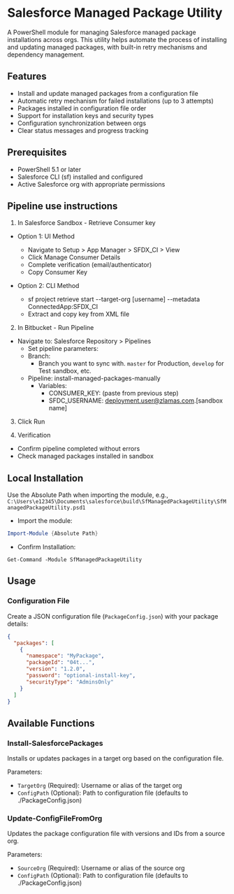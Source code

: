 # Salesforce Managed Package Utility

A PowerShell module for managing Salesforce managed package installations across orgs. This utility helps automate the process of installing and updating managed packages, with built-in retry mechanisms and dependency management.

## Features

- Install and update managed packages from a configuration file
- Automatic retry mechanism for failed installations (up to 3 attempts)
- Packages installed in configuration file order
- Support for installation keys and security types
- Configuration synchronization between orgs
- Clear status messages and progress tracking

## Prerequisites

- PowerShell 5.1 or later
- Salesforce CLI (sf) installed and configured
- Active Salesforce org with appropriate permissions

## Pipeline use instructions

1. In Salesforce Sandbox - Retrieve Consumer key

- Option 1: UI Method

  - Navigate to Setup > App Manager > SFDX_CI > View
  - Click Manage Consumer Details
  - Complete verification (email/authenticator)
  - Copy Consumer Key

- Option 2: CLI Method
  - sf project retrieve start --target-org [username] --metadata ConnectedApp:SFDX_CI
  - Extract and copy key from XML file

2. In Bitbucket - Run Pipeline

- Navigate to: Salesforce Repository > Pipelines
  - Set pipeline parameters:
  - Branch:
    - Branch you want to sync with. `master` for Production, `develop` for Test sandbox, etc.
  - Pipeline: install-managed-packages-manually
    - Variables:
      - CONSUMER_KEY: (paste from previous step)
      - SFDC_USERNAME: deployment.user@zlamas.com.[sandbox name]

3. Click Run

4. Verification

- Confirm pipeline completed without errors
- Check managed packages installed in sandbox

## Local Installation

Use the Absolute Path when importing the module, e.g.,
`C:\Users\e12345\Documents\salesforce\build\SfManagedPackageUtility\SfManagedPackageUtility.psd1`

- Import the module:

```powershell
Import-Module {Absolute Path}
```

- Confirm Installation:

`Get-Command -Module SfManagedPackageUtility`

## Usage

### Configuration File

Create a JSON configuration file (`PackageConfig.json`) with your package details:

```json
{
  "packages": [
    {
      "namespace": "MyPackage",
      "packageId": "04t...",
      "version": "1.2.0",
      "password": "optional-install-key",
      "securityType": "AdminsOnly"
    }
  ]
}
```

## Available Functions

### Install-SalesforcePackages

Installs or updates packages in a target org based on the configuration file.

Parameters:

- `TargetOrg` (Required): Username or alias of the target org
- `ConfigPath` (Optional): Path to configuration file (defaults to ./PackageConfig.json)

### Update-ConfigFileFromOrg

Updates the package configuration file with versions and IDs from a source org.

Parameters:

- `SourceOrg` (Required): Username or alias of the source org
- `ConfigPath` (Optional): Path to configuration file (defaults to ./PackageConfig.json)

